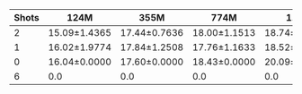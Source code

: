 |   Shots | 124M         | 355M         | 774M         | 1.5B         | 1.3B         | 2.7B         | 6B           |
|---------|--------------|--------------|--------------|--------------|--------------|--------------|--------------|
|       2 | 15.09±1.4365 | 17.44±0.7636 | 18.00±1.1513 | 18.74±0.7855 | 0.0          | 0.0          | 0.0          |
|       1 | 16.02±1.9774 | 17.84±1.2508 | 17.76±1.1633 | 18.52±0.9972 | 20.07±1.2671 | 20.62±1.7376 | 24.09±0.8814 |
|       0 | 16.04±0.0000 | 17.60±0.0000 | 18.43±0.0000 | 20.09±0.0000 | 20.94±0.0000 | 22.17±0.0000 | 24.64±0.0000 |
|       6 | 0.0          | 0.0          | 0.0          | 0.0          | 17.41±0.5711 | 17.95±0.7854 | 24.53±0.8690 |